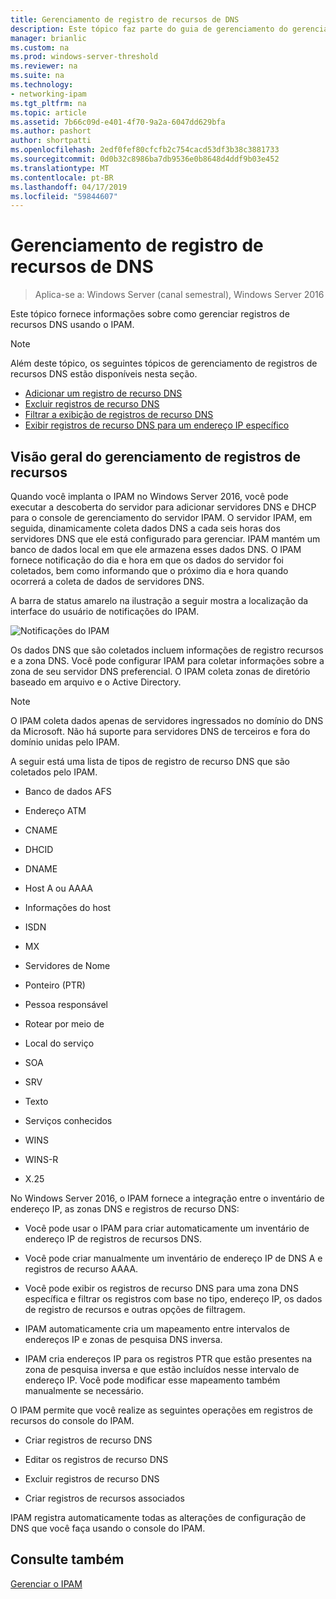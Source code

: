 ```yaml
---
title: Gerenciamento de registro de recursos de DNS
description: Este tópico faz parte do guia de gerenciamento do gerenciamento de endereço IP (IPAM) no Windows Server 2016.
manager: brianlic
ms.custom: na
ms.prod: windows-server-threshold
ms.reviewer: na
ms.suite: na
ms.technology:
- networking-ipam
ms.tgt_pltfrm: na
ms.topic: article
ms.assetid: 7b66c09d-e401-4f70-9a2a-6047dd629bfa
ms.author: pashort
author: shortpatti
ms.openlocfilehash: 2edf0fef80cfcfb2c754cacd53df3b38c3881733
ms.sourcegitcommit: 0d0b32c8986ba7db9536e0b8648d4ddf9b03e452
ms.translationtype: MT
ms.contentlocale: pt-BR
ms.lasthandoff: 04/17/2019
ms.locfileid: "59844607"
---
```

# <a name="dns-resource-record-management"></a>Gerenciamento de registro de recursos de DNS

>Aplica-se a: Windows Server (canal semestral), Windows Server 2016

Este tópico fornece informações sobre como gerenciar registros de recursos DNS usando o IPAM.  
  
> [!NOTE]  
> Além deste tópico, os seguintes tópicos de gerenciamento de registros de recursos DNS estão disponíveis nesta seção.  
>   
> -   [Adicionar um registro de recurso DNS](../../technologies/ipam/Add-a-DNS-Resource-Record.md)  
> -   [Excluir registros de recurso DNS](../../technologies/ipam/Delete-DNS-Resource-Records.md)  
> -   [Filtrar a exibição de registros de recurso DNS](../../technologies/ipam/Filter-the-View-of-DNS-Resource-Records.md)  
> -   [Exibir registros de recurso DNS para um endereço IP específico](../../technologies/ipam/View-DNS-Resource-Records-for-a-Specific-IP-Address.md)  
  
## <a name="resource-record-management-overview"></a>Visão geral do gerenciamento de registros de recursos  
Quando você implanta o IPAM no Windows Server 2016, você pode executar a descoberta do servidor para adicionar servidores DNS e DHCP para o console de gerenciamento do servidor IPAM. O servidor IPAM, em seguida, dinamicamente coleta dados DNS a cada seis horas dos servidores DNS que ele está configurado para gerenciar. IPAM mantém um banco de dados local em que ele armazena esses dados DNS. O IPAM fornece notificação do dia e hora em que os dados do servidor foi coletados, bem como informando que o próximo dia e hora quando ocorrerá a coleta de dados de servidores DNS.  
  
A barra de status amarelo na ilustração a seguir mostra a localização da interface do usuário de notificações do IPAM.  
  
![Notificações do IPAM](../../media/DNS-Resource-Record-Management/ipam_DataCollection_01.jpg)  
  
Os dados DNS que são coletados incluem informações de registro recursos e a zona DNS. Você pode configurar IPAM para coletar informações sobre a zona de seu servidor DNS preferencial.  O IPAM coleta zonas de diretório baseado em arquivo e o Active Directory.  
  
> [!NOTE]  
> O IPAM coleta dados apenas de servidores ingressados no domínio do DNS da Microsoft. Não há suporte para servidores DNS de terceiros e fora do domínio unidas pelo IPAM.  
  
A seguir está uma lista de tipos de registro de recurso DNS que são coletados pelo IPAM.  
  
-   Banco de dados AFS  
  
-   Endereço ATM  
  
-   CNAME  
  
-   DHCID  
  
-   DNAME  
  
-   Host A ou AAAA  
  
-   Informações do host  
  
-   ISDN  
  
-   MX  
  
-   Servidores de Nome  
  
-   Ponteiro (PTR)  
  
-   Pessoa responsável  
  
-   Rotear por meio de  
  
-   Local do serviço  
  
-   SOA  
  
-   SRV  
  
-   Texto  
  
-   Serviços conhecidos  
  
-   WINS  
  
-   WINS-R  
  
-   X.25  
  
No Windows Server 2016, o IPAM fornece a integração entre o inventário de endereço IP, as zonas DNS e registros de recurso DNS:  
  
-   Você pode usar o IPAM para criar automaticamente um inventário de endereço IP de registros de recursos DNS.  
  
-   Você pode criar manualmente um inventário de endereço IP de DNS A e registros de recurso AAAA.  
  
-   Você pode exibir os registros de recurso DNS para uma zona DNS específica e filtrar os registros com base no tipo, endereço IP, os dados de registro de recursos e outras opções de filtragem.  
  
-   IPAM automaticamente cria um mapeamento entre intervalos de endereços IP e zonas de pesquisa DNS inversa.  
  
-   IPAM cria endereços IP para os registros PTR que estão presentes na zona de pesquisa inversa e que estão incluídos nesse intervalo de endereço IP. Você pode modificar esse mapeamento também manualmente se necessário.  
  
O IPAM permite que você realize as seguintes operações em registros de recursos do console do IPAM.  
  
-   Criar registros de recurso DNS  
  
-   Editar os registros de recurso DNS  
  
-   Excluir registros de recurso DNS  
  
-   Criar registros de recursos associados  
  
IPAM registra automaticamente todas as alterações de configuração de DNS que você faça usando o console do IPAM.  
  
## <a name="see-also"></a>Consulte também  
[Gerenciar o IPAM](Manage-IPAM.md)  
  


